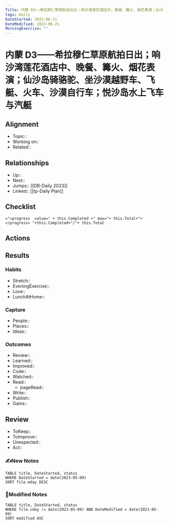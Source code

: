 ```yaml
---
Title: 内蒙 D3——希拉穆仁草原航拍日出；响沙湾莲花酒店中、晚餐、篝火、烟花表演；仙沙岛骑骆驼、坐沙漠越野车、飞艇、火车、沙漠自行车；悦沙岛水上飞车与汽艇
tags: Daily
DateStarted: 2023-06-21
DateModified: 2023-06-21
MorningExercise: ""
---
```

# 内蒙 D3——希拉穆仁草原航拍日出；响沙湾莲花酒店中、晚餐、篝火、烟花表演；仙沙岛骑骆驼、坐沙漠越野车、飞艇、火车、沙漠自行车；悦沙岛水上飞车与汽艇
## Alignment
- Topic::
- Working on::
- Related::
## Relationships
- Up:: 
- Next::
- Jumps:: [[DB-Daily 2023]]
- Linked:: [[tp-Daily Plan]]
## Checklist
`="<progress  value=" + this.Completed +" max="+ this.Total+"></progress> "+this.Completed+"/"+ this.Total`
## Actions
## Results 
### Habits
- Stretch::  
- EveningExercise::
- Love::
- LunchAtHome:: 
### Capture
- People:: 
- Places::
- Ideas:: 
### Outcomes
- Review::  
- Learned::
- Improved:: 
- Code::
- Watched::
- Read:: 
	- pageRead::
- Write::
- Publish::
- Gains::
## Review
- ToKeep::  
- ToImprove::  
- Unexpected::  
- Act::
### ✍️New Notes

```dataview
TABLE title, DateStarted, status
WHERE DateStarted = date(2023-05-09)
SORT file.mday DESC
```

### 📝Modified Notes

```dataview
TABLE title, DateStarted, status
WHERE file.cday != date(2023-05-09) AND DateModified = date(2023-05-09)
SORT modified ASC
```
